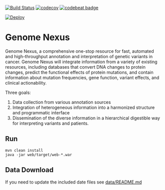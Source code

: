 [![Build Status](https://travis-ci.org/genome-nexus/genome-nexus.svg?branch=master)](https://travis-ci.org/genome-nexus/genome-nexus)
[![codecov](https://codecov.io/gh/genome-nexus/genome-nexus/branch/master/graph/badge.svg)](https://codecov.io/gh/genome-nexus/genome-nexus)
[![codebeat badge](https://codebeat.co/badges/d599b538-43e3-4828-8f27-820031393196)](https://codebeat.co/projects/github-com-genome-nexus-genome-nexus-master)

[![Deploy](https://www.herokucdn.com/deploy/button.svg)](https://heroku.com/deploy)

# Genome Nexus
Genome Nexus, a comprehensive one-stop resource for fast, automated and
high-throughput annotation and interpretation of genetic variants in cancer.
Genome Nexus will integrate information from a variety of existing resources,
including databases that convert DNA changes to protein changes, predict the
functional effects of protein mutations, and contain information about mutation
frequencies, gene function, variant effects, and clinical actionability.

Three goals:

1. Data collection from various annotation sources
2. Integration of heterogeneous information into a harmonized structure and
programmatic interface
3. Dissemination of the diverse information in a hierarchical digestible way
for interpreting variants and patients.

## Run
```
mvn clean install
java -jar web/target/web-*.war
```

## Data Download
If you need to update the included date files see [data/README.md](data/README.md)
